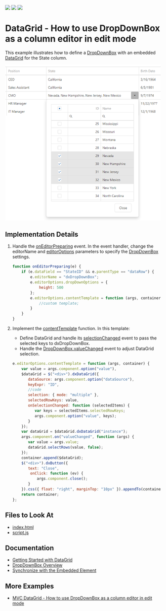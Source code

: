 <!-- default badges list -->
![](https://img.shields.io/endpoint?url=https://codecentral.devexpress.com/api/v1/VersionRange/128583101/19.2.11%2B)
[![](https://img.shields.io/badge/Open_in_DevExpress_Support_Center-FF7200?style=flat-square&logo=DevExpress&logoColor=white)](https://supportcenter.devexpress.com/ticket/details/T548916)
[![](https://img.shields.io/badge/📖_How_to_use_DevExpress_Examples-e9f6fc?style=flat-square)](https://docs.devexpress.com/GeneralInformation/403183)
<!-- default badges end -->

# DataGrid - How to use DropDownBox as a column editor in edit mode

This example illustrates how to define a [DropDownBox](https://js.devexpress.com/Documentation/ApiReference/UI_Widgets/dxDropDownBox/) with an embedded [DataGrid](https://js.devexpress.com/Documentation/ApiReference/UI_Widgets/dxDataGrid/) for the State column.

![use-dropdownbox](use-dropdownbox-as-a-column-editor.png)

## Implementation Details

1. Handle the [onEditorPreparing](https://js.devexpress.com/Documentation/ApiReference/UI_Widgets/dxDataGrid/Configuration/#onEditorPreparing) event. In the event handler, change the editorName and [editorOptions](https://js.devexpress.com/Documentation/ApiReference/UI_Components/dxDataGrid/Configuration/columns/#editorOptions) parameters to specify the [DropDownBox](https://js.devexpress.com/Documentation/ApiReference/UI_Widgets/dxDropDownBox/) settings.

   ```javascript
   function onEditorPreparing(e) {
       if (e.dataField == "StateID" && e.parentType == "dataRow") {
           e.editorName = "dxDropDownBox";                
           e.editorOptions.dropDownOptions = {                
               height: 500
           };
           e.editorOptions.contentTemplate = function (args, container) { 
               //custom template;
           }
       }
   }
   ```
2. Implement the [contentTemplate](https://js.devexpress.com/Documentation/ApiReference/UI_Components/dxPopup/Configuration/#contentTemplate) function. In this template: 
   - Define DataGrid and handle its [selectionChanged](https://js.devexpress.com/Documentation/ApiReference/UI_Widgets/dxDataGrid/Configuration/#onSelectionChanged) event to pass the selected keys to dxDropDownBox. 
   - Handle the [DropDownBox.valueChanged](https://js.devexpress.com/Documentation/ApiReference/UI_Widgets/dxDropDownBox/Configuration/#onValueChanged) event to adjust DataGrid selection.

   ```javascript
   e.editorOptions.contentTemplate = function (args, container) {
       var value = args.component.option("value"),
       $dataGrid = $("<div>").dxDataGrid({                           
          dataSource: args.component.option("dataSource"),
          keyExpr: "ID",
          //code
          selection: { mode: "multiple" },
          selectedRowKeys: value,
          onSelectionChanged: function (selectedItems) {
             var keys = selectedItems.selectedRowKeys;
             args.component.option("value", keys);
          }
       });
       var dataGrid = $dataGrid.dxDataGrid("instance");
       args.component.on("valueChanged", function (args) {
          var value = args.value;
          dataGrid.selectRows(value, false);
       });
       container.append($dataGrid);
       $("<div>").dxButton({
          text: "Close",
           onClick: function (ev) {
              args.component.close();
          }
       }).css({ float: "right", marginTop: "10px" }).appendTo(container);
       return container;
   };
   ```

## Files to Look At

- [index.html](/jQuery/index.html)
- [script.js](/jQuery/script.js)

## Documentation

- [Getting Started with DataGrid](https://js.devexpress.com/Documentation/Guide/UI_Components/DataGrid/Getting_Started_with_DataGrid/)
- [DropDownBox Overview](https://js.devexpress.com/Documentation/Guide/UI_Components/DropDownBox/Overview/)
- [Synchronize with the Embedded Element](https://js.devexpress.com/Documentation/Guide/UI_Components/DropDownBox/Synchronize_with_the_Embedded_Element/)

## More Examples

- [MVC DataGrid - How to use DropDownBox as a column editor in edit mode](https://www.devexpress.com/Support/Center/p/T576412)
